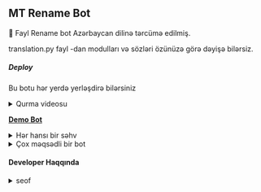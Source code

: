 ## MT Rename Bot
📝 Fayl Rename bot Azərbaycan dilinə tərcümə edilmiş.
</p>
translation.py fayl -dan modulları və sözləri özünüzə görə dəyişə bilərsiz.
</p>
  </a>
  </a>  
</p>

##### Deploy
Bu botu hər yerdə yerləşdirə bilərsiniz

<details><summary>Qurma videosu</summary>
<p>
<pre>
Nümunə Video👇

**[Bax və hazırla...](https://youtu.be/wCB2zbwEguA)**


</pre>
</p>
</details>

**[Demo Bot](https://youtu.be/wCB2zbwEguA)**


<details><summary>Hər hansı bir səhv</summary>
<p>
<pre>
Hər hansı bir səhv tapsanız və ya geribildiriminizi bildirmək istəsəniz, mənimlə əlaqə saxlayın.

[Telegram](https://telegram.dog/SeofC) 

Bots Qrupumuz
[Graphs Team](https://telegram.dog/GraphsBots) 
</pre>
</p>
</details>

<details><summary>Çox məqsədli bir bot</summary>
<p>
<br>
✅ Telegram Fayllarını Yenidən Adlandırın
✅ Faylları videoya çevirin
</pre>
</p>
</details>

#### Developer Haqqında
<details><summary>seof</summary>
<p>
<pre>
<p align="middle">
<img src="https://telegra.ph/file/a082732baac3919fd73bf.jpg" width="100" height="100"><br>
<img src="https://badgen.net/badge/Nickname/Seof/FF33FF?icon=awesome&labelColor=0080FF"></a>
<img src="https://badgen.net/badge/Bacarıq/Python Etc../purple?icon=terminal&labelColor=red"></a>
<a href="https://telegram.dog/SeofC"><img src="https://img.shields.io/badge/Telegram-Link-blue.svg?logo=telegram"></a>
<a href="https://github.com/Aykhan121"><img src="https://badgen.net/badge/Follow%20on%20/Github/80FF00?icon=github&labelColor=black"></a>
<a href="https://youtube.com/channel/UCCQNW6-kjZx5dkvXpqBfIqQ
17"><img src="https://img.shields.io/badge/YouTube-Channel-FF3333.svg?logo=youtube&logoColor=FF3333"></a>
<a href="https://Instagram.com/umarocv"><img src="https://badgen.net/badge/Follow%20on%20/Instagram/80FF00?icon=Instagram&labelColor=black"></a>
<p align="left">
</p> 
                                                                                                             
[![Gıthub Profilini Ac? Yes!](https://badgen.net/badge/Open%20Source%20%3F/Yes/yellow?icon=github)](https://github.com/aykhan121/VioletRenameBot)
[![Ask Me Anything !](https://img.shields.io/badge/🤔%20Ask%20Me-Anything-1abc9c.svg)](https://telegram.dog/SeofC)
[![Report Bugs!](https://badgen.net/badge/🐞%20Report%20/Bugs/red)](https://telegram.dog/SeofC)
[![Join Channel !](https://badgen.net/badge/🔊%20Join%20/Channel/Black)](https://telegram.dog/GraphsaBots)

## Repodan isdifadə elədiyin üçün təşəkkür dostum;

